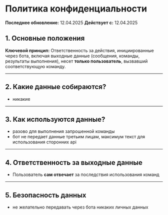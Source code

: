 # Политика конфиденциальности

**Последнее обновление:** 12.04.2025
**Действует с:** 12.04.2025

## 1. Основные положения
**Ключевой принцип:** Ответственность за действия, инициированные через бота, включая выходные данные (сообщения, команды, результаты выполнения), несет **только пользователь**, вызвавший соответствующую команду.

---

## 2. Какие данные собираются?
- никакие

---

## 3. Как используются данные?
- разово для выполнения запрошенной команды
- бот не передает данные третьим лицам, максимум текст для использования сторонних api

---

## 4. Ответственность за выходные данные
- Пользователь **сам отвечает** за последствия использования команд

---

## 5. Безопасность данных
- не желательно передавать через бота никаких личных данных
